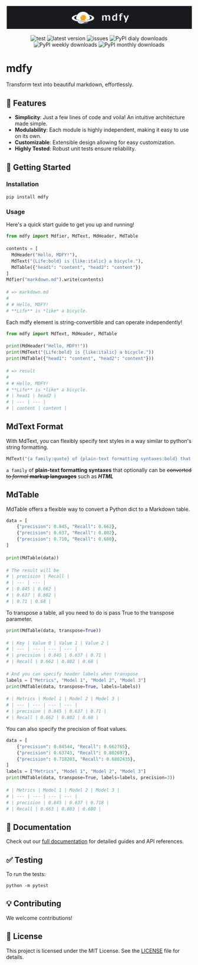 <p align="center">
  <br/>
  <br/>
  <picture>
    <img alt="mdfy teaser" src="https://raw.githubusercontent.com/argonism/mdfy/main/teaser.png" style="max-width: 100%;">
  </picture>
</p>

<p align="center">
    <img alt="test" src="https://img.shields.io/github/actions/workflow/status/argonism/mdfy/test_for_pr.yml?logo=pytest&label=test&color=green">
    <img alt="latest version" src="https://img.shields.io/github/v/tag/argonism/mdfy?logo=pypi&logoColor=white&label=latest%20version">
    <img alt="issues" src="https://img.shields.io/github/issues/argonism/mdfy">
    <img alt="PyPI dialy downloads" src="https://img.shields.io/pypi/dd/mdfy">
    <img alt="PyPI weekly downloads" src="https://img.shields.io/pypi/dw/mdfy">
    <img alt="PyPI monthly downloads" src="https://img.shields.io/pypi/dm/mdfy">

</p>

# mdfy

Transform text into beautiful markdown, effortlessly.

<!-- <p align="center">
  <img src="path_to_your_project_logo_or_image" alt="MDFY Logo" width="400">
</p> -->

## 🌟 Features

- **Simplicity**: Just a few lines of code and voila! An intuitive architecture made simple.
- **Modulability**: Each module is highly independent, making it easy to use on its own.
- **Customizable**: Extensible design allowing for easy customization.
- **Highly Tested**: Robust unit tests ensure reliability.

## 🚀 Getting Started

### Installation

```shell
pip install mdfy
```

### Usage

Here's a quick start guide to get you up and running!

```python
from mdfy import Mdfier, MdText, MdHeader, MdTable

contents = [
  MdHeader("Hello, MDFY!"),
  MdText("{Life:bold} is {like:italic} a bicycle."),
  MdTable({"head1": "content", "head2": "content"})
]
Mdfier("markdown.md").write(contents)

# => markdown.md
#
# # Hello, MDFY!
# **Life** is *like* a bicycle.
```

Each mdfy element is string-convertible and can operate independently!

```python
from mdfy import MdText, MdHeader, MdTable

print(MdHeader("Hello, MDFY!"))
print(MdText("{Life:bold} is {like:italic} a bicycle."))
print(MdTable({"head1": "content", "head2": "content"}))

# => result
#
# # Hello, MDFY!
# **Life** is *like* a bicycle.
# | head1 | head2 |
# | --- | --- |
# | content | content |
```

## MdText Format

With MdText, you can flexibly specify text styles in a way similar to python's string formatting.

```python
MdText("{a family:quote} of {plain-text formatting syntaxes:bold} that optionally can be {converted to {formal:italic} {markup languages:bold}:not} such as {HTML:strong}")
```

`a family` of **plain-text formatting syntaxes** that optionally can be ~~converted to _formal_ **markup languages**~~ such as **_HTML_**

## MdTable

MdTable offers a flexible way to convert a Python dict to a Markdown table.

```python
data = [
    {"precision": 0.845, "Recall": 0.662},
    {"precision": 0.637, "Recall": 0.802},
    {"precision": 0.710, "Recall": 0.680},
]

print(MdTable(data))

# The result will be
# | precision | Recall |
# | --- | --- |
# | 0.845 | 0.662 |
# | 0.637 | 0.802 |
# | 0.71 | 0.68 |
```

To transpose a table, all you need to do is pass True to the transpose parameter.

```python
print(MdTable(data, transpose=True))

# | Key | Value 0 | Value 1 | Value 2 |
# | --- | --- | --- | --- |
# | precision | 0.845 | 0.637 | 0.71 |
# | Recall | 0.662 | 0.802 | 0.68 |

# And you can specify header labels when transpose
labels = ["Metrics", "Model 1", "Model 2", "Model 3"]
print(MdTable(data, transpose=True, labels=labels))

# | Metrics | Model 1 | Model 2 | Model 3 |
# | --- | --- | --- | --- |
# | precision | 0.845 | 0.637 | 0.71 |
# | Recall | 0.662 | 0.802 | 0.68 |
```

You can also specify the precision of float values.

```python
data = [
    {"precision": 0.84544, "Recall": 0.662765},
    {"precision": 0.63743, "Recall": 0.802697},
    {"precision": 0.718203, "Recall": 0.6802435},
]
labels = ["Metrics", "Model 1", "Model 2", "Model 3"]
print(MdTable(data, transpose=True, labels=labels, precision=3))

# | Metrics | Model 1 | Model 2 | Model 3 |
# | --- | --- | --- | --- |
# | precision | 0.845 | 0.637 | 0.718 |
# | Recall | 0.663 | 0.803 | 0.680 |
```

## 📖 Documentation

Check out our [full documentation](https://mdfy.readthedocs.io/en/latest/#) for detailed guides and API references.

## ✅ Testing

To run the tests:

```shell
python -m pytest
```

## 💡 Contributing

We welcome contributions!

## 📜 License

This project is licensed under the MIT License. See the [LICENSE](LICENSE) file for details.
